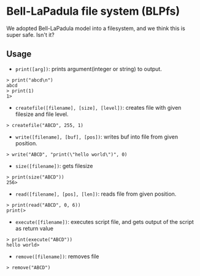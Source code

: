 # Bell-LaPadula file system (BLPfs)

We adopted Bell-LaPadula model into a filesystem, 
and we think this is super safe. Isn't it?

## Usage

* `print([arg])`: prints argument(integer or string) to output. 
```
> print("abcd\n")
abcd
> print(1)
1> 
```
* `createfile([filename], [size], [level])`: creates file with given filesize and file level. 
```
> createfile("ABCD", 255, 1)
```

* `write([filename], [buf], [pos])`: writes buf into file from given position. 
```
> write("ABCD", "print(\"hello world\")", 0)
```

* `size([filename])`: gets filesize
```
> print(size("ABCD"))
256>
```

* `read([filename], [pos], [len])`: reads file from given position.
```
> print(read("ABCD", 0, 6))
print(>
```

* `execute([filename])`: executes script file, and gets output of the script as return value
```
> print(execute("ABCD"))
hello world>
```

* `remove([filename])`: removes file
```
> remove("ABCD")
```
